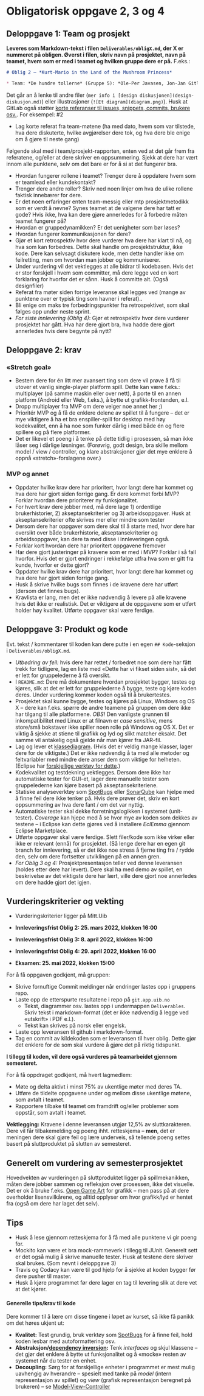 # Obligatorisk oppgave 2, 3 og 4


## Deloppgave 1: Team og prosjekt

**Leveres som Markdown-tekst i filen `Deliverables/obligX.md`, der X er nummeret på obligen. Øverst i filen, skriv navn på prosjektet, navn på teamet, hvem som er med i teamet og hvilken gruppe dere er på.** F.eks.:

```markdown
# Oblig 2 – *Kurt-Mario in the Land of the Mushroom Princess*

* Team: *De hundre tollerne* (Gruppe 5): *Ole-Per Javasen, Jon-Jan Gitland, Nils-Katrine Mavensen, Birgitte-Ingrid C. Sharpee*
```
Det går an å lenke til andre filer (`mer info i [design diskusjonen](design-diskusjon.md)`) eller illustrasjoner (`![Et diagram](diagram.png)`). Husk at GitLab også støtter [korte referanser til issues, snippets, commits, brukere osv.](https://docs.gitlab.com/ee/user/markdown.html#gitlab-specific-references). For eksempel: #2

* Lag korte referat fra team-møtene (ha med dato, hvem som var tilstede,
hva dere diskuterte, hvilke avgjørelser dere tok, og hva dere ble
enige om å gjøre til neste gang)


Følgende skal med i team/prosjekt-rapporten, enten ved at det går frem fra referatene, og/eller at dere skriver en oppsummering. Sjekk at dere har vært innom alle punktene, selv om det bare er for å si at det fungerer bra.

* Hvordan fungerer rollene i teamet? Trenger dere å oppdatere hvem som er teamlead eller kundekontakt?
* Trenger dere andre roller? Skriv ned noen linjer om hva de ulike rollene faktisk innebærer for dere.
* Er det noen erfaringer enten team-messig eller mtp prosjektmetodikk som er verdt å nevne? Synes teamet
at de valgene dere har tatt er gode? Hvis ikke, hva kan dere gjøre annerledes for å forbedre måten teamet
fungerer på?
* Hvordan er gruppedynamikken? Er det uenigheter som bør løses?
* Hvordan fungerer kommunikasjonen for dere?
* Gjør et kort retrospektiv hvor dere vurderer hva dere har klart til nå, og hva som kan forbedres. Dette skal handle om prosjektstruktur, ikke kode. Dere kan selvsagt diskutere kode, men dette handler ikke om feilretting, men om hvordan man jobber og kommuniserer.
* Under vurdering vil det vektlegges at alle bidrar til kodebasen. Hvis det er stor forskjell i hvem som committer, må dere legge ved en kort forklaring for hvorfor det er sånn. Husk å committe alt. (Også designfiler)
* Referat fra møter siden forrige leveranse skal legges ved (mange av punktene over er typisk ting som havner i referat)..
* Bli enige om maks tre forbedringspunkter fra retrospektivet, som skal følges opp under neste sprint.
* *For siste innlevering (Oblig 4)*: Gjør et retrospektiv hvor dere vurderer prosjektet har gått. Hva har dere gjort bra, hva hadde dere gjort annerledes hvis dere begynte på nytt? 


## Deloppgave 2: krav

### «Stretch goal»

* Bestem dere for én litt mer avansert ting som dere vil prøve å få til utover et vanlig single-player platform spill. Dette kan være f.eks.: multiplayer (på samme maskin eller over nett), å porte til en annen platform (Android eller Web, f.eks.), å bytte ut grafikk-frontenden, e.l.
* Dropp multiplayer fra MVP om dere velger noe annet her ;)
* Prioritér MVP og å få de enklere delene av spillet til å fungere – det er mye viktigere å ha et bra enspiller-spill for desktop med høy kodekvalitet, enn å ha noe som funker dårlig i med både én og flere spillere og på flere platformer.
* Det er likevel et poeng i å tenke på dette tidlig i prosessen, så man ikke låser seg i dårlige løsninger. (Forøvrig, godt design, bra skille mellom model / view / controller, og klare abstraksjoner gjør det mye enklere å oppnå «stretch»-forslagene over.)

### MVP og annet

* Oppdater hvilke krav dere har prioritert, hvor langt dere har kommet og hva dere har gjort siden forrige gang. Er dere kommet forbi MVP? Forklar hvordan dere prioriterer ny funksjonalitet. 
* For hvert krav dere jobber med, må dere lage 1) ordentlige brukerhistorier, 2) akseptansekriterier og 3) arbeidsoppgaver. Husk at akseptansekriterier ofte skrives mer eller mindre som tester
* Dersom dere har oppgaver som dere skal til å starte med, hvor dere har oversikt over både brukerhistorie, akseptansekriterier og arbeidsoppgaver, kan dere ta med disse i innleveringen også.
* Forklar kort hvordan dere har prioritert oppgavene fremover
* Har dere gjort justeringer på kravene som er med i MVP? Forklar i så fall hvorfor. Hvis det er gjort endringer i rekkefølge utfra hva som er gitt fra kunde, hvorfor er dette gjort?
* Oppdater hvilke krav dere har prioritert, hvor langt dere har kommet og hva dere har gjort siden forrige gang. 
* Husk å skrive hvilke bugs som finnes i de kravene dere har utført (dersom det finnes bugs). 
* Kravlista er lang, men det er ikke nødvendig å levere på alle kravene hvis det ikke er realistisk. Det er viktigere at de oppgavene som er utført holder høy kvalitet. Utførte oppgaver skal være ferdige.


## Deloppgave 3: Produkt og kode

Evt. tekst / kommentarer til koden kan dere putte i en egen `## Kode`-seksjon i `Deliverables/obligX.md`.

* *Utbedring av feil:* hvis dere har rettet / forbedret noe som dere har fått trekk for tidligere, lag en liste med «Dette har vi fikset siden sist», så det er lett for gruppelederne å få oversikt.
* I `README.md`: Dere må dokumentere hvordan prosjektet bygger, testes og kjøres, slik at det er lett for gruppelederne å bygge, teste og kjøre koden deres. Under vurdering kommer koden også til å brukertestes.
* Prosjektet skal kunne bygge, testes og kjøres på Linux, Windows og OS X – dere kan f.eks. spørre de andre teamene på gruppen om dere ikke har tilgang til alle platformene. *OBS!* Den vanligste grunnen til inkompatibilitet med Linux er at filnavn er *case sensitive*, mens store/små bokstaver ikke spiller noen rolle på Windows og OS X. Det er viktig å sjekke at stiene til grafikk og lyd og slikt matcher eksakt. Det samme vil antakelig også gjelde når man kjører fra JAR-fil.
* Lag og lever et [klassediagram](https://en.wikipedia.org/wiki/Class_diagram). (Hvis det er veldig mange klasser, lager dere for de viktigste.) Det er ikke nødvendig å ta med alle metoder og feltvariabler med mindre dere anser dem som viktige for helheten. (Eclipse har [forskjellige verktøy for dette](https://marketplace.eclipse.org/category/free-tagging/class-diagram).)
* Kodekvalitet og testdekning vektlegges. Dersom dere ikke har automatiske tester for GUI-et, lager dere manuelle tester som gruppelederne kan kjøre basert på akseptansekriteriene.
* Statiske analyseverktøy som [SpotBugs](https://spotbugs.github.io/) eller [SonarQube](https://www.sonarqube.org/) kan hjelpe med å finne feil dere ikke tenker på. Hvis dere prøver det, skriv en kort oppsummering av hva dere fant / om det var nyttig.
* Automatiske tester skal dekke forretningslogikken i systemet (unit-tester). *Coverage* kan hjepe med å se hvor mye av koden som dekkes av testene – i Eclipse kan dette gjøres ved å installere *EclEmma* gjennom Eclipse Marketplace.
* Utførte oppgaver skal være ferdige. Slett filer/kode som ikke virker eller ikke er relevant (ennå) for prosjektet. (Så lenge dere har en egen git branch for innlevering, så er det ikke noe stress å fjerne ting fra / rydde den, selv om dere fortsetter utviklingen på en annen gren.
* *For Oblig 3 og 4:* Prosjektpresentasjon teller ved denne leveransen (holdes etter dere har levert). Dere skal ha med demo av spillet, en beskrivelse av det viktigste dere har lært, ville dere gjort noe annerledes om dere hadde gjort det igjen.


## Vurderingskriterier og vekting

* Vurderingskriterier ligger på Mitt.Uib

* **Innleveringsfrist Oblig 2: 25. mars 2022, klokken 16:00**
* **Innleveringsfrist Oblig 3: 8. april 2022, klokken 16:00**
* **Innleveringsfrist Oblig 4: 29. april 2022, klokken 16:00**
* **Eksamen: 25. mai 2022, klokken 15:00**

For å få oppgaven godkjent, må gruppen:
* Skrive fornuftige Commit meldinger når endringer lastes opp i gruppens repo.
* Laste opp de etterspurte resultatene i repo på `git.app.uib.no`
   * Tekst, diagrammer osv. lastes opp i undermappen `Deliverables`. Skriv tekst i markdown-format (det er ikke nødvendig å legge ved «utskrift» i PDF e.l.).
   * Tekst kan skrives på norsk eller engelsk.
* Laste opp leveransen til github i markdown-format.
* Tag en commit av kildekoden som er leveransen til hver oblig. Dette gjør det enklere for de som skal vurdere å gjøre det på riktig tidspunkt.

**I tillegg til koden, vil dere også vurderes på teamarbeidet gjennom semesteret.**

For å få oppdraget godkjent, må hvert lagmedlem:
* Møte og delta aktivt i minst 75% av ukentlige møter med deres TA.
* Utføre de tildelte oppgavene under og mellom disse ukentlige møtene, som avtalt i teamet.
* Rapportere tilbake til teamet om framdrift og/eller problemer som oppstår, som avtalt i teamet.

**Vektlegging:** Kravene i denne leveransen utgjør 12,5% av sluttkarakteren. Dere vil får tilbakemelding og poeng ihht. retteskjema – **men**, det er meningen dere skal gjøre feil og lære underveis, så tellende poeng settes basert på sluttproduktet på slutten av semesteret.

## Generelt om vurdering av semesterprosjektet

Hovedvekten av vurderingen på sluttproduktet ligger på
spillmekanikken, måten dere jobber sammen og refleksjon over
prosessen, ikke det visuelle. Det er ok å bruke f.eks. [Open Game
Art](https://opengameart.org/) for grafikk – men pass på at dere
overholder lisensvilkårene, og alltid opplyser om hvor grafikk/lyd er
hentet fra (også om dere har laget det selv).

## Tips
* Husk å lese gjennom retteskjema for å få med alle punktene vi gir poeng for. 
* Mockito kan være et bra mock-rammeverk i tillegg til JUnit. Generelt sett er det også mulig å skrive manuelle
tester. Husk at testene dere skriver skal brukes. (Som nevnt i deloppgave 3)
* Travis og Codacy kan være til god hjelp for å sjekke at koden bygger før dere pusher til master.
* Husk å kjøre programmet før dere lager en tag til levering slik at dere vet at det kjører. 

#### Generelle tips/krav til kode
Dere kommer til å lære om disse tingene i løpet av kurset, så ikke få panikk om det høres ukjent ut:
* **Kvalitet:** Test grundig, bruk verktøy som [SpotBugs](https://spotbugs.github.io/) for å finne feil, hold koden lesbar med autoformattering osv.
* **Abstraksjon/[dependency inversion](https://en.wikipedia.org/wiki/Dependency_inversion_principle):** Tenk *interfaces* og skjul klassene – det gjør det enklere å bytte ut funksjonalitet og å «mocke» resten av systemet når du tester en enhet.
* **Decoupling:**  Sørg for at forskjellige enheter i programmet er mest mulig uavhengig av hverandre – spesielt med tanke på *model* (intern representasjon av spillet) og *view* (grafisk representasjon beregnet på brukeren) – se [Model-View-Controller](https://en.wikipedia.org/wiki/Model%E2%80%93view%E2%80%93controller)
